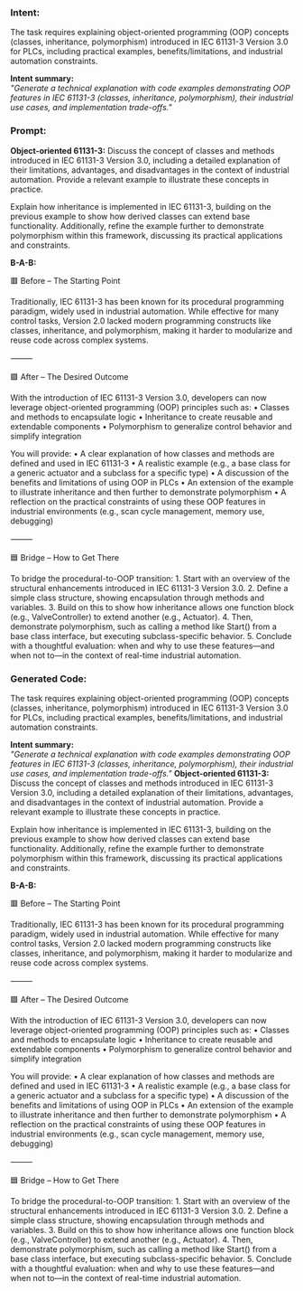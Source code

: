 ### Intent:
The task requires explaining object-oriented programming (OOP) concepts (classes, inheritance, polymorphism) introduced in IEC 61131-3 Version 3.0 for PLCs, including practical examples, benefits/limitations, and industrial automation constraints.  

**Intent summary:**  
*"Generate a technical explanation with code examples demonstrating OOP features in IEC 61131-3 (classes, inheritance, polymorphism), their industrial use cases, and implementation trade-offs."*

### Prompt:
**Object-oriented 61131-3:**
Discuss the concept of classes and methods introduced in IEC 61131-3 Version 3.0, including a detailed explanation of their limitations, advantages, and disadvantages in the context of industrial automation. Provide a relevant example to illustrate these concepts in practice.

Explain how inheritance is implemented in IEC 61131-3, building on the previous example to show how derived classes can extend base functionality. Additionally, refine the example further to demonstrate polymorphism within this framework, discussing its practical applications and constraints.

**B-A-B:**

🟥 Before – The Starting Point

Traditionally, IEC 61131-3 has been known for its procedural programming paradigm, widely used in industrial automation. While effective for many control tasks, Version 2.0 lacked modern programming constructs like classes, inheritance, and polymorphism, making it harder to modularize and reuse code across complex systems.

⸻

🟩 After – The Desired Outcome

With the introduction of IEC 61131-3 Version 3.0, developers can now leverage object-oriented programming (OOP) principles such as:
	•	Classes and methods to encapsulate logic
	•	Inheritance to create reusable and extendable components
	•	Polymorphism to generalize control behavior and simplify integration

You will provide:
	•	A clear explanation of how classes and methods are defined and used in IEC 61131-3
	•	A realistic example (e.g., a base class for a generic actuator and a subclass for a specific type)
	•	A discussion of the benefits and limitations of using OOP in PLCs
	•	An extension of the example to illustrate inheritance and then further to demonstrate polymorphism
	•	A reflection on the practical constraints of using these OOP features in industrial environments (e.g., scan cycle management, memory use, debugging)

⸻

🟦 Bridge – How to Get There

To bridge the procedural-to-OOP transition:
	1.	Start with an overview of the structural enhancements introduced in IEC 61131-3 Version 3.0.
	2.	Define a simple class structure, showing encapsulation through methods and variables.
	3.	Build on this to show how inheritance allows one function block (e.g., ValveController) to extend another (e.g., Actuator).
	4.	Then, demonstrate polymorphism, such as calling a method like Start() from a base class interface, but executing subclass-specific behavior.
	5.	Conclude with a thoughtful evaluation: when and why to use these features—and when not to—in the context of real-time industrial automation.

### Generated Code:
The task requires explaining object-oriented programming (OOP) concepts (classes, inheritance, polymorphism) introduced in IEC 61131-3 Version 3.0 for PLCs, including practical examples, benefits/limitations, and industrial automation constraints.  

**Intent summary:**  
*"Generate a technical explanation with code examples demonstrating OOP features in IEC 61131-3 (classes, inheritance, polymorphism), their industrial use cases, and implementation trade-offs."*
**Object-oriented 61131-3:**
Discuss the concept of classes and methods introduced in IEC 61131-3 Version 3.0, including a detailed explanation of their limitations, advantages, and disadvantages in the context of industrial automation. Provide a relevant example to illustrate these concepts in practice.

Explain how inheritance is implemented in IEC 61131-3, building on the previous example to show how derived classes can extend base functionality. Additionally, refine the example further to demonstrate polymorphism within this framework, discussing its practical applications and constraints.

**B-A-B:**

🟥 Before – The Starting Point

Traditionally, IEC 61131-3 has been known for its procedural programming paradigm, widely used in industrial automation. While effective for many control tasks, Version 2.0 lacked modern programming constructs like classes, inheritance, and polymorphism, making it harder to modularize and reuse code across complex systems.

⸻

🟩 After – The Desired Outcome

With the introduction of IEC 61131-3 Version 3.0, developers can now leverage object-oriented programming (OOP) principles such as:
	•	Classes and methods to encapsulate logic
	•	Inheritance to create reusable and extendable components
	•	Polymorphism to generalize control behavior and simplify integration

You will provide:
	•	A clear explanation of how classes and methods are defined and used in IEC 61131-3
	•	A realistic example (e.g., a base class for a generic actuator and a subclass for a specific type)
	•	A discussion of the benefits and limitations of using OOP in PLCs
	•	An extension of the example to illustrate inheritance and then further to demonstrate polymorphism
	•	A reflection on the practical constraints of using these OOP features in industrial environments (e.g., scan cycle management, memory use, debugging)

⸻

🟦 Bridge – How to Get There

To bridge the procedural-to-OOP transition:
	1.	Start with an overview of the structural enhancements introduced in IEC 61131-3 Version 3.0.
	2.	Define a simple class structure, showing encapsulation through methods and variables.
	3.	Build on this to show how inheritance allows one function block (e.g., ValveController) to extend another (e.g., Actuator).
	4.	Then, demonstrate polymorphism, such as calling a method like Start() from a base class interface, but executing subclass-specific behavior.
	5.	Conclude with a thoughtful evaluation: when and why to use these features—and when not to—in the context of real-time industrial automation.

